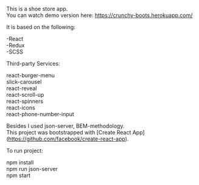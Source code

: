 
This is a shoe store app.  
You can watch demo version here: https://crunchy-boots.herokuapp.com/

It is based on the following:  
  
-React  
-Redux  
-SCSS  
  
Third-party Services:  
  
react-burger-menu  
slick-carousel  
react-reveal  
react-scroll-up  
react-spinners  
react-icons  
react-phone-number-input  
  
Besides I used json-server, BEM-methodology.  
This project was bootstrapped with [Create React App]  
(https://github.com/facebook/create-react-app).  
  
To run project:  
  
npm install  
npm run json-server  
npm start  
